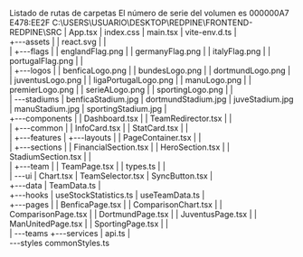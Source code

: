 ﻿Listado de rutas de carpetas
El número de serie del volumen es 000000A7 E478:EE2F
C:\USERS\USUARIO\DESKTOP\REDPINE\FRONTEND-REDPINE\SRC
| App.tsx
| index.css
| main.tsx
| vite-env.d.ts
|  
+---assets
| | react.svg
| |  
| +---flags
| | englandFlag.png
| | germanyFlag.png
| | italyFlag.png
| | portugalFlag.png
| |  
| +---logos
| | benficaLogo.png
| | bundesLogo.png
| | dortmundLogo.png
| | juventusLogo.png
| | ligaPortugalLogo.png
| | manuLogo.png
| | premierLogo.png
| | serieALogo.png
| | sportingLogo.png
| |  
| \---stadiums
| benficaStadium.jpg
| dortmundStadium.jpg
| juveStadium.jpg
| manuStadium.jpg
| sportingStadium.jpg
|  
+---components
| | Dashboard.tsx
| | TeamRedirector.tsx
| |  
| +---common
| | InfoCard.tsx
| | StatCard.tsx
| |  
| +---features
| +---layouts
| | PageContainer.tsx
| |  
| +---sections
| | FinancialSection.tsx
| | HeroSection.tsx
| | StadiumSection.tsx
| |  
| +---team
| | TeamPage.tsx
| | types.ts
| |  
| \---ui
| Chart.tsx
| TeamSelector.tsx
| SyncButton.tsx
|  
+---data
| TeamData.ts
|  
+---hooks
| useStockStatistics.ts
| useTeamData.ts
|  
+---pages
| | BenficaPage.tsx
| | ComparisonChart.tsx
| | ComparisonPage.tsx
| | DortmundPage.tsx
| | JuventusPage.tsx
| | ManUnitedPage.tsx
| | SportingPage.tsx
| |  
| \---teams
+---services
| api.ts
|  
\---styles
commonStyles.ts
